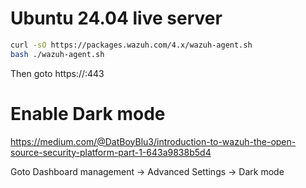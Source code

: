 # Ubuntu 24.04 live server

```bash
curl -sO https://packages.wazuh.com/4.x/wazuh-agent.sh
bash ./wazuh-agent.sh
```

Then goto https://<wazuh-dashboard-ip>:443

# Enable Dark mode
https://medium.com/@DatBoyBlu3/introduction-to-wazuh-the-open-source-security-platform-part-1-643a9838b5d4

Goto Dashboard management -> Advanced Settings -> Dark mode